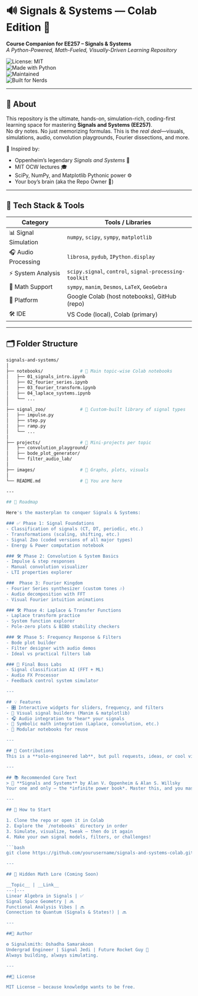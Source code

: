 # 🔊 Signals & Systems — Colab Edition 🚀  
**Course Companion for EE257 – Signals & Systems**  
*A Python-Powered, Math-Fueled, Visually-Driven Learning Repository*  

![License: MIT](https://img.shields.io/badge/license-MIT-blue.svg)  
![Made with Python](https://img.shields.io/badge/Made%20with-Python-blue?logo=python)  
![Maintained](https://img.shields.io/badge/maintained-yes-green)  
![Built for Nerds](https://img.shields.io/badge/built%20for-nerds-black)

---

## 📘 About

This repository is the ultimate, hands-on, simulation-rich, coding-first learning space for mastering **Signals and Systems (EE257)**.  
No dry notes. No just memorizing formulas. This is the *real deal*—visuals, simulations, audio, convolution playgrounds, Fourier dissections, and more.

🧠 Inspired by:  
- Oppenheim’s legendary *Signals and Systems* 📘  
- MIT OCW lectures 🎓  
- SciPy, NumPy, and Matplotlib Pythonic power ⚙️  
- Your boy’s brain (aka the Repo Owner 💪)

---

## 🧰 Tech Stack & Tools

| Category        | Tools / Libraries                                  |
|----------------|-----------------------------------------------------|
| 📊 Signal Simulation | `numpy`, `scipy`, `sympy`, `matplotlib`            |
| 🎧 Audio Processing | `librosa`, `pydub`, `IPython.display`              |
| ⚡ System Analysis   | `scipy.signal`, `control`, `signal-processing-toolkit` |
| 🧠 Math Support     | `sympy`, `manim`, `Desmos`, `LaTeX`, `GeoGebra`    |
| 📁 Platform         | Google Colab (host notebooks), GitHub (repo)     |
| 🛠️ IDE              | VS Code (local), Colab (primary)         |

---

## 🗂️ Folder Structure

```bash
signals-and-systems/
│
├── notebooks/              # 📓 Main topic-wise Colab notebooks
│   ├── 01_signals_intro.ipynb
│   ├── 02_fourier_series.ipynb
│   ├── 03_fourier_transform.ipynb
│   ├── 04_laplace_systems.ipynb
│   └── ...
│
├── signal_zoo/             # 🦁 Custom-built library of signal types
│   ├── impulse.py
│   ├── step.py
│   ├── ramp.py
│   └── ...
│
├── projects/               # 🚧 Mini-projects per topic
│   ├── convolution_playground/
│   ├── bode_plot_generator/
│   └── filter_audio_lab/
│
├── images/                 # 📸 Graphs, plots, visuals
│
└── README.md               # 📖 You are here

---

## 🧭 Roadmap  

Here's the masterplan to conquer Signals & Systems:

### ✅ Phase 1: Signal Foundations
- Classification of signals (CT, DT, periodic, etc.)
- Transformations (scaling, shifting, etc.)
- Signal Zoo (coded versions of all major types)
- Energy & Power computation notebook

### 🛠️ Phase 2: Convolution & System Basics
- Impulse & step responses
- Manual convolution visualizer
- LTI properties explorer

###  Phase 3: Fourier Kingdom
- Fourier Series synthesizer (custom tones 🎶)
- Audio decomposition with FFT
- Visual Fourier intuition animations

### 🛠️ Phase 4: Laplace & Transfer Functions
- Laplace transform practice
- System function explorer
- Pole-zero plots & BIBO stability checkers

### 🛠️ Phase 5: Frequency Response & Filters
- Bode plot builder
- Filter designer with audio demos
- Ideal vs practical filters lab

### 🧪 Final Boss Labs
- Signal classification AI (FFT + ML)
- Audio FX Processor
- Feedback control system simulator

---

## 💡 Features
- 🎛️ Interactive widgets for sliders, frequency, and filters  
- 🎨 Visual signal builders (Manim & matplotlib)  
- 🎧 Audio integration to *hear* your signals  
- 🧮 Symbolic math integration (Laplace, convolution, etc.)  
- 🧱 Modular notebooks for reuse  

---

## 🤝 Contributions
This is a **solo-engineered lab**, but pull requests, ideas, or cool visual tricks are always welcome!

---

## 📚 Recommended Core Text
> 📘 **Signals and Systems** by Alan V. Oppenheim & Alan S. Willsky  
Your one and only — the *infinite power book*. Master this, and you master signals.

---

## 🚀 How to Start

1. Clone the repo or open it in Colab  
2. Explore the `/notebooks` directory in order  
3. Simulate, visualize, tweak — then do it again  
4. Make your own signal models, filters, or challenges!

```bash
git clone https://github.com/yourusername/signals-and-systems-colab.git

---

## 🧙 Hidden Math Lore (Coming Soon)

__Topic__ | __Link__
---|---
Linear Algebra in Signals |	✅
Signal Space Geometry |	🔜
Functional Analysis Vibes |	🔜
Connection to Quantum (Signals & States!) |	🔜

---

##🧠 Author

⚙️ Signalsmith: Oshadha Samarakoon
Undergrad Engineer | Signal Jedi | Future Rocket Guy 🚀
Always building, always simulating.

---

##🧾 License

MIT License — because knowledge wants to be free.